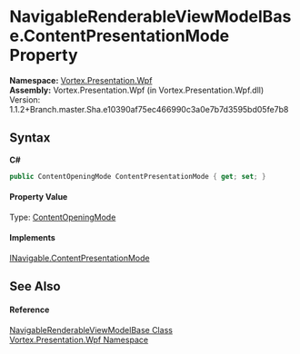 # NavigableRenderableViewModelBase.ContentPresentationMode Property 
 

**Namespace:**&nbsp;<a href="N_Vortex_Presentation_Wpf.md">Vortex.Presentation.Wpf</a><br />**Assembly:**&nbsp;Vortex.Presentation.Wpf (in Vortex.Presentation.Wpf.dll) Version: 1.1.2+Branch.master.Sha.e10390af75ec466990c3a0e7b7d3595bd05fe7b8

## Syntax

**C#**<br />
``` C#
public ContentOpeningMode ContentPresentationMode { get; set; }
```


#### Property Value
Type: <a href="T_Vortex_Presentation_Wpf_ContentOpeningMode.md">ContentOpeningMode</a>

#### Implements
<a href="P_Vortex_Presentation_Wpf_INavigable_ContentPresentationMode.md">INavigable.ContentPresentationMode</a><br />

## See Also


#### Reference
<a href="T_Vortex_Presentation_Wpf_NavigableRenderableViewModelBase.md">NavigableRenderableViewModelBase Class</a><br /><a href="N_Vortex_Presentation_Wpf.md">Vortex.Presentation.Wpf Namespace</a><br />